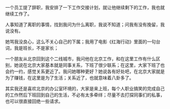 一个员工提了辞职，我安排了一下工作交接计划，就让他继续剩下的工作，我也就继续工作了。

人事知道了离职的事情，找到我问为什么离职，我说不知道；问我有没有挽留，我说没有。

她骂我没良心，这么不关心自己的下属；我用了电影《红海行动》里面的一句台词，我是班长，不是家长；

一个朋友从北京回到这个二线城市，我问他在北京工作，和在这里工作有什么区别，她说在北京大家基本就是同事关系，下班了很少联系；在这里，大家下班了也会约一约，感觉关系更近了。我问她哪种更好？她说各有好处吧，在北京大家就是为了赚钱，在这里是为了生活；关系近了，也就意味着八卦多了。

其实我还是喜欢北京的办公室环境的，大家是来上班，每个人职业搞笑的完成自己的工作然后下班回到自己的生活，不必有太多牵绊；尽量不去打探同事们的私事，也可以很直接回绝一些请求。

